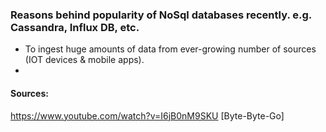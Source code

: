 ### Reasons behind popularity of NoSql databases recently. e.g. Cassandra, Influx DB, etc.
 - To ingest huge amounts of data from ever-growing number of sources (IOT devices & mobile apps).
 - 


#### Sources:
https://www.youtube.com/watch?v=I6jB0nM9SKU [Byte-Byte-Go]
